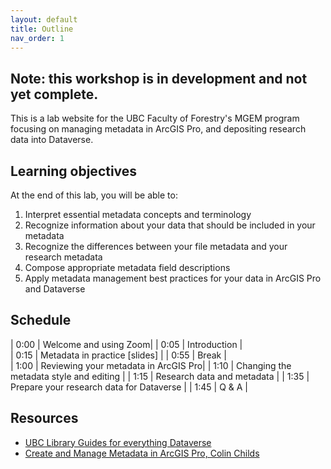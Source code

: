 ```yaml
---
layout: default
title: Outline
nav_order: 1
---
```


## Note: this workshop is in development and not yet complete.

This is a lab website for the UBC Faculty of Forestry's MGEM program focusing on managing metadata in ArcGIS Pro, and depositing research data into Dataverse.

## Learning objectives

At the end of this lab, you will be able to:

1. Interpret essential metadata concepts and terminology
2. Recognize information about your data that should be included in your metadata
3. Recognize the differences between your file metadata and your research metadata
4. Compose appropriate metadata field descriptions
5. Apply metadata management best practices for your data in ArcGIS Pro and Dataverse

## Schedule

| 0:00 | Welcome and using Zoom|
| 0:05 | Introduction |  
| 0:15 | Metadata in practice [slides] |
| 0:55 | Break |  
| 1:00 | Reviewing your metadata in ArcGIS Pro|
| 1:10 | Changing the metadata style and editing |
| 1:15 | Research data and metadata |
| 1:35 | Prepare your research data for Dataverse |
| 1:45 | Q & A |

## Resources

- [UBC Library Guides for everything Dataverse](https://researchdata.library.ubc.ca/share/share-your-data/)
- [Create and Manage Metadata in ArcGIS Pro, Colin Childs](https://www.esri.com/about/newsroom/arcuser/create-and-manage-metadata-in-arcgis-pro/)
